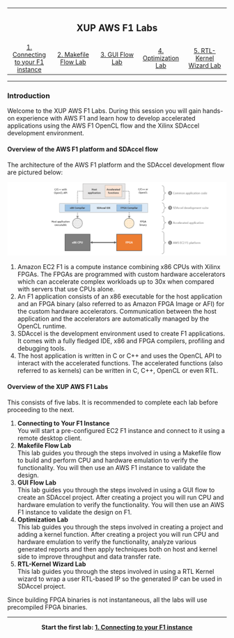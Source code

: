 <table style="width:100%">
  <tr>
    <th width="100%" colspan="5"><h2>XUP AWS F1 Labs</h2></th>
  </tr>
  <tr>
    <td width="20%" align="center"><a href="Connecting_to_AWS_lab.md">1. Connecting to your F1 instance</a></td> 
    <td width="20%" align="center"><a href="Makefile_Flow_lab.md">2. Makefile Flow Lab</a></td>
    <td width="20%" align="center"><a href="GUI_Flow_lab.md">3. GUI Flow Lab</a></td>
    <td width="20%" align="center"><a href="Optimization_lab.md">4. Optimization Lab</a></td>
    <td width="20%" align="center"><a href="rtl_kernel_wizard_lab.md">5. RTL-Kernel Wizard Lab</a></td>
  </tr>
</table>

---------------------------------------
### Introduction

Welcome to the XUP AWS F1 Labs. During this session you will gain hands-on experience with AWS F1 and learn how to develop accelerated applications using the AWS F1 OpenCL flow and the Xilinx SDAccel development environment.

#### Overview of the AWS F1 platform and SDAccel flow

The architecture of the AWS F1 platform and the SDAccel development flow are pictured below:

![alt tag](./images/f1_platform.png)

1. Amazon EC2 F1 is a compute instance combining x86 CPUs with Xilinx FPGAs. The FPGAs are programmed with custom hardware accelerators which can accelerate complex workloads up to 30x when compared with servers that use CPUs alone. 
2. An F1 application consists of an x86 executable for the host application and an FPGA binary (also referred to as Amazon FPGA Image or AFI) for the custom hardware accelerators. Communication between the host application and the accelerators are automatically managed by the OpenCL runtime.
3. SDAccel is the development environment used to create F1 applications. It comes with a fully fledged IDE, x86 and FPGA compilers, profiling and debugging tools.
4. The host application is written in C or C++ and uses the OpenCL API to interact with the accelerated functions. The accelerated functions (also referred to as kernels) can be written in C, C++, OpenCL or even RTL.


#### Overview of the XUP AWS F1 Labs 

This consists of five labs. It is recommended to complete each lab before proceeding to the next.

1. **Connecting to Your F1 Instance** \
You will start a pre-configured EC2 F1 instance and connect to it using a remote desktop client. 
1. **Makefile Flow Lab** \
This lab guides you through the steps involved in using a Makefile flow to build and perform CPU and hardware emulation to verify the functionality. You will then use an AWS F1 instance to validate the design. 
1. **GUI Flow Lab** \
This lab guides you through the steps involved in using a GUI flow to create an SDAccel project. After creating a project you will run CPU and hardware emulation to verify the functionality. You will then use an AWS F1 instance to validate the design on F1.
1. **Optimization Lab** \
This lab guides you through the steps involved in creating a project and adding a kernel function. After creating a project you will run CPU and hardware emulation to verify the functionality, analyze various generated reports and then apply techniques both on host and kernel side to improve throughput and data transfer rate.
1. **RTL-Kernel Wizard Lab** \
This lab guides you through the steps involved in using a RTL Kernel wizard to wrap a user RTL-based IP so the generated IP can be used in SDAccel project.

Since building FPGA binaries is not instantaneous, all the labs will use precompiled FPGA binaries.

---------------------------------------

<p align="center"><b>
Start the first lab: <a href="Connecting_to_AWS_lab.md">1. Connecting to your F1 instance</a>
</b></p>

